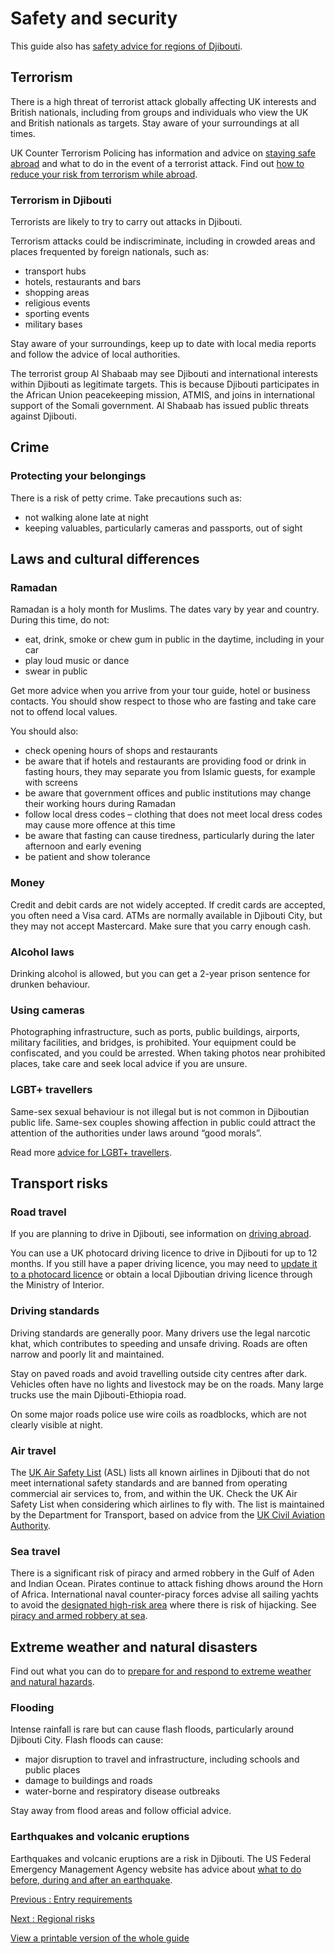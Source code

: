 # Safety and security

This guide also has [safety advice for regions of Djibouti](/foreign-travel-advice/djibouti/regional-risks).

## Terrorism

There is a high threat of terrorist attack globally affecting UK interests and British nationals, including from groups and individuals who view the UK and British nationals as targets. Stay aware of your surroundings at all times.

UK Counter Terrorism Policing has information and advice on [staying safe abroad](https://www.counterterrorism.police.uk/safetyadvice/) and what to do in the event of a terrorist attack. Find out [how to reduce your risk from terrorism while abroad](https://www.gov.uk/guidance/reduce-your-risk-from-terrorism-while-abroad).

### Terrorism in Djibouti

Terrorists are likely to try to carry out attacks in Djibouti.

Terrorism attacks could be indiscriminate, including in crowded areas and places frequented by foreign nationals, such as:

* transport hubs
* hotels, restaurants and bars
* shopping areas
* religious events
* sporting events
* military bases

Stay aware of your surroundings, keep up to date with local media reports and follow the advice of local authorities.

The terrorist group Al Shabaab may see Djibouti and international interests within Djibouti as legitimate targets. This is because Djibouti participates in the African Union peacekeeping mission, ATMIS, and joins in international support of the Somali government. Al Shabaab has issued public threats against Djibouti.

## Crime

### Protecting your belongings

There is a risk of petty crime. Take precautions such as:

* not walking alone late at night
* keeping valuables, particularly cameras and passports, out of sight

## Laws and cultural differences

### Ramadan

Ramadan is a holy month for Muslims. The dates vary by year and country. During this time, do not:

* eat, drink, smoke or chew gum in public in the daytime, including in your car
* play loud music or dance
* swear in public

Get more advice when you arrive from your tour guide, hotel or business contacts. You should show respect to those who are fasting and take care not to offend local values.

You should also:

* check opening hours of shops and restaurants
* be aware that if hotels and restaurants are providing food or drink in fasting hours, they may separate you from Islamic guests, for example with screens
* be aware that government offices and public institutions may change their working hours during Ramadan
* follow local dress codes – clothing that does not meet local dress codes may cause more offence at this time
* be aware that fasting can cause tiredness, particularly during the later afternoon and early evening
* be patient and show tolerance

### Money

Credit and debit cards are not widely accepted. If credit cards are accepted, you often need a Visa card. ATMs are normally available in Djibouti City, but they may not accept Mastercard. Make sure that you carry enough cash.

### Alcohol laws

Drinking alcohol is allowed, but you can get a 2-year prison sentence for drunken behaviour.

### Using cameras

Photographing infrastructure, such as ports, public buildings, airports, military facilities, and bridges, is prohibited. Your equipment could be confiscated, and you could be arrested. When taking photos near prohibited places, take care and seek local advice if you are unsure.

### LGBT+ travellers

Same-sex sexual behaviour is not illegal but is not common in Djiboutian public life. Same-sex couples showing affection in public could attract the attention of the authorities under laws around “good morals”.

Read more [advice for LGBT+ travellers](https://www.gov.uk/lesbian-gay-bisexual-and-transgender-foreign-travel-advice).

## Transport risks

### Road travel

If you are planning to drive in Djibouti, see information on [driving abroad](https://www.gov.uk/driving-abroad).

You can use a UK photocard driving licence to drive in Djibouti for up to 12 months. If you still have a paper driving licence, you may need to [update it to a photocard licence](https://www.gov.uk/exchange-paper-driving-licence) or obtain a local Djiboutian driving licence through the Ministry of Interior.

### Driving standards

Driving standards are generally poor. Many drivers use the legal narcotic khat, which contributes to speeding and unsafe driving. Roads are often narrow and poorly lit and maintained.

Stay on paved roads and avoid travelling outside city centres after dark. Vehicles often have no lights and livestock may be on the roads. Many large trucks use the main Djibouti-Ethiopia road.

On some major roads police use wire coils as roadblocks, which are not clearly visible at night.

### Air travel

The [UK Air Safety List](https://www.gov.uk/guidance/uk-air-safety-list) (ASL) lists all known airlines in Djibouti that do not meet international safety standards and are banned from operating commercial air services to, from, and within the UK. Check the UK Air Safety List when considering which airlines to fly with. The list is maintained by the Department for Transport, based on advice from the [UK Civil Aviation Authority](https://www.caa.co.uk/Commercial-Industry/Airlines/Licensing/Requirements-and-guidance/Third-Country-Operator-Certificates).

### Sea travel

There is a significant risk of piracy and armed robbery in the Gulf of Aden and Indian Ocean. Pirates continue to attack fishing dhows around the Horn of Africa. International naval counter-piracy forces advise all sailing yachts to avoid the [designated high-risk area](http://www.mschoa.org/on-shore/home) where there is risk of hijacking. See [piracy and armed robbery at sea](https://www.gov.uk/guidance/sea-river-and-piracy-safety).

## Extreme weather and natural disasters

Find out what you can do to [prepare for and respond to extreme weather and natural hazards](https://www.gov.uk/guidance/tropical-cyclones).

### Flooding

Intense rainfall is rare but can cause flash floods, particularly around Djibouti City. Flash floods can cause:

* major disruption to travel and infrastructure, including schools and public places
* damage to buildings and roads
* water-borne and respiratory disease outbreaks

Stay away from flood areas and follow official advice.

### Earthquakes and volcanic eruptions

Earthquakes and volcanic eruptions are a risk in Djibouti. The US Federal Emergency Management Agency website has advice about [what to do before, during and after an earthquake](https://www.ready.gov/earthquakes).

[Previous
:
Entry requirements](/foreign-travel-advice/djibouti/entry-requirements)

[Next
:
Regional risks](/foreign-travel-advice/djibouti/regional-risks)

[View a printable version of the whole guide](/foreign-travel-advice/djibouti/print)